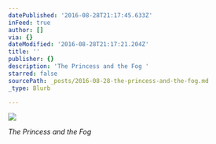 ```yaml
---
datePublished: '2016-08-28T21:17:45.633Z'
inFeed: true
author: []
via: {}
dateModified: '2016-08-28T21:17:21.204Z'
title: ''
publisher: {}
description: 'The Princess and the Fog '
starred: false
sourcePath: _posts/2016-08-28-the-princess-and-the-fog.md
_type: Blurb

---
```

![](https://the-grid-user-content.s3-us-west-2.amazonaws.com/288237d7-aeaa-4bfb-b067-24388237bf9e.jpg)

_The Princess and the Fog_